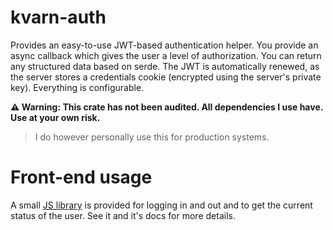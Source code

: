# kvarn-auth

Provides an easy-to-use JWT-based authentication helper. You provide an async callback which gives the user a level of authorization.
You can return any structured data based on serde.
The JWT is automatically renewed, as the server stores a credentials cookie (encrypted using the server's private key).
Everything is configurable.

**⚠️ Warning: This crate has not been audited. All dependencies I use have. Use at your own risk.**

> I do however personally use this for production systems.

# Front-end usage

A small [JS library](lib.mjs) is provided for logging in and out and to get the current status of the user.
See it and it's docs for more details.
